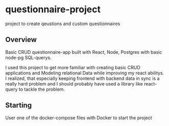 # questionnaire-project
project to create qeustions and custom questionnaires

## Overview
Basic CRUD questionnaire-app built with React, Node, Postgres with basic node-pg SQL-querys. 

I used this project to get more familiar with creating basic CRUD applications and Modeling relational Data while improving my react abilitys. 
I realized,  that especially keeping frontend with backend data in sync is a really hard problem and I should probably have used a library like react-query to tackle the problem.

## Starting
User one of the docker-compose files with Docker to start the project

